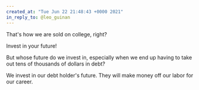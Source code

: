 ```yaml
---
created_at: "Tue Jun 22 21:48:43 +0000 2021"
in_reply_to: @leo_guinan
---
```


That's how we are sold on college, right?

Invest in your future!

But whose future do we invest in, especially when we end up having to take out tens of thousands of dollars in debt?

We invest in our debt holder's future. They will make money off our labor for our career.